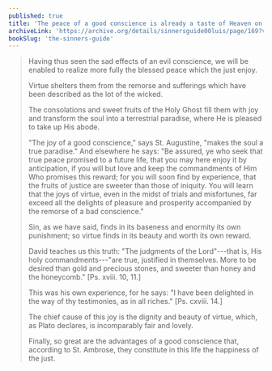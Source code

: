 ```yaml
---
published: true
title: 'The peace of a good conscience is already a taste of Heaven on earth'
archiveLink: 'https://archive.org/details/sinnersguide00luis/page/169?view=theater'
bookSlug: 'the-sinners-guide'
---
```


> Having thus seen the sad effects of an evil conscience, we will be enabled to realize more fully the blessed peace which the just enjoy.
> 
> Virtue shelters them from the remorse and sufferings which have been described as the lot of the wicked.
> 
> The consolations and sweet fruits of the Holy Ghost fill them with joy and transform the soul into a terrestrial paradise, where He is pleased to take up His abode.
> 
> "The joy of a good conscience," says St. Augustine, "makes the soul a true paradise." And elsewhere he says: "Be assured, ye who seek that true peace promised to a future life, that you may here enjoy it by anticipation, if you will but love and keep the commandments of Him Who promises this reward; for you will soon find by experience, that the fruits of justice are sweeter than those of iniquity. You will learn that the joys of virtue, even in the midst of trials and misfortunes, far exceed all the delights of pleasure and prosperity accompanied by the remorse of a bad conscience."
> 
> Sin, as we have said, finds in its baseness and enormity its own punishment; so virtue finds in its beauty and worth its own reward.
> 
> David teaches us this truth: "The judgments of the Lord"---that is, His holy commandments---"are true, justified in themselves. More to be desired than gold and precious stones, and sweeter than honey and the honeycomb." [Ps. xviii. 10, 11.]
> 
> This was his own experience, for he says: "I have been delighted in the way of thy testimonies, as in all riches." [Ps. cxviii. 14.]
> 
> The chief cause of this joy is the dignity and beauty of virtue, which, as Plato declares, is incomparably fair and lovely.
> 
> Finally, so great are the advantages of a good conscience that, according to St. Ambrose, they constitute in this life the happiness of the just.
